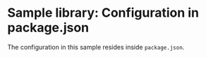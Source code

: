 Sample library: Configuration in package.json
======================================

The configuration in this sample resides inside `package.json`.
